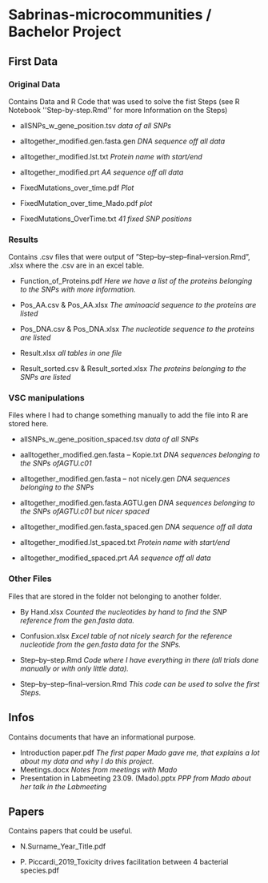 # Sabrinas-microcommunities / Bachelor Project
## First Data
### Original Data
Contains Data and R Code that was used to solve the fist Steps (see R Notebook ''Step-by-step.Rmd'' for more Information on the Steps)

- allSNPs_w_gene_position.tsv *data of all SNPs*

- alltogether_modified.gen.fasta.gen *DNA sequence off all data*

- alltogether_modified.lst.txt *Protein name with start/end*

- alltogether_modified.prt *AA sequence off all data*

- FixedMutations_over_time.pdf *Plot*

- FixedMutation_over_time_Mado.pdf *plot*

- FixedMutations_OverTime.txt *41 fixed SNP positions*

### Results
Contains .csv files that were output of ”Step–by–step–final–version.Rmd”, .xlsx where the .csv are in an excel table.

- Function_of_Proteins.pdf *Here we have a list of the proteins belonging to the SNPs with more information.*

- Pos_AA.csv & Pos_AA.xlsx *The aminoacid sequence to the proteins are listed*

- Pos_DNA.csv & Pos_DNA.xlsx *The nucleotide sequence to the proteins are listed*

- Result.xlsx *all tables in one file*

- Result_sorted.csv & Result_sorted.xlsx *The proteins belonging to the SNPs are listed*

### VSC manipulations

Files where I had to change something manually to add the file into R are stored here.

- allSNPs_w_gene_position_spaced.tsv *data of all SNPs*

- aalltogether_modified.gen.fasta – Kopie.txt *DNA sequences belonging to the SNPs ofAGTU.c01*

- alltogether_modified.gen.fasta – not nicely.gen *DNA sequences belonging to the SNPs*

- alltogether_modified.gen.fasta.AGTU.gen *DNA sequences belonging to the SNPs ofAGTU.c01 but nicer spaced*

- alltogether_modified.gen.fasta_spaced.gen *DNA sequence off all data*

- alltogether_modified.lst_spaced.txt *Protein name with start/end*

- alltogether_modified_spaced.prt *AA sequence off all data*

### Other Files

Files that are stored in the folder not belonging to another folder.

- By Hand.xlsx *Counted the nucleotides by hand to find the SNP reference from the gen.fasta data.*

- Confusion.xlsx *Excel table of not nicely search for the reference nucleotide from the gen.fasta data for the SNPs.*

- Step–by–step.Rmd *Code where I have everything in there (all trials done manually or with only little data).*
- Step–by–step–final–version.Rmd *This code can be used to solve the first Steps.*



## Infos

Contains documents that have an informational purpose.

- Introduction paper.pdf *The first paper Mado gave me, that explains a lot about my data and why I do this project.*
- Meetings.docx *Notes from meetings with Mado*
- Presentation in Labmeeting 23.09. (Mado).pptx *PPP from Mado about her talk in the Labmeeting*


## Papers

Contains papers that could be useful.

- N.Surname_Year_Title.pdf

- P. Piccardi_2019_Toxicity drives facilitation between 4 bacterial species.pdf

